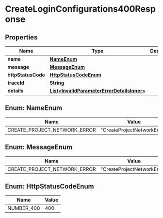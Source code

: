 # CreateLoginConfigurations400Response

## Properties

| Name               | Type                                                                                      | Description | Notes      |
| ------------------ | ----------------------------------------------------------------------------------------- | ----------- | ---------- |
| **name**           | [**NameEnum**](#NameEnum)                                                                 |             |            |
| **message**        | [**MessageEnum**](#MessageEnum)                                                           |             |            |
| **httpStatusCode** | [**HttpStatusCodeEnum**](#HttpStatusCodeEnum)                                             |             |            |
| **traceId**        | **String**                                                                                |             |            |
| **details**        | [**List&lt;InvalidParameterErrorDetailsInner&gt;**](InvalidParameterErrorDetailsInner.md) |             | [optional] |

## Enum: NameEnum

| Name                         | Value                                 |
| ---------------------------- | ------------------------------------- |
| CREATE_PROJECT_NETWORK_ERROR | &quot;CreateProjectNetworkError&quot; |

## Enum: MessageEnum

| Name                         | Value                                 |
| ---------------------------- | ------------------------------------- |
| CREATE_PROJECT_NETWORK_ERROR | &quot;CreateProjectNetworkError&quot; |

## Enum: HttpStatusCodeEnum

| Name       | Value |
| ---------- | ----- |
| NUMBER_400 | 400   |
